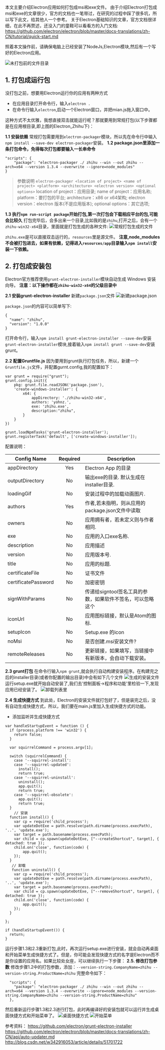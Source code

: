 本文主要介绍Electron应用如何打包成msi和exe文件。
由于介绍Electron打包成msi和exe的文章很少，官方的文档也一笔带过，在研究的过程中踩了很多坑，所以写下此文，给其他人一个参考。
关于Electron基础知识的文章，官方文档很详细，在此不再赘述，还没入门的童鞋可以看看方的入门文档:
https://github.com/electron/electron/blob/master/docs-translations/zh-CN/tutorial/quick-start.md

<!-- more -->
照着本文操作前，请确保电脑上已经安装了NodeJs,Electron模块,然后有一个写好的Electron应用。

![未打包前的文件目录](http://7xn0vc.com1.z0.glb.clouddn.com/1.jpg)

## 1. 打包成运行包
没打包之前，想要用Electron运行你的应用有两种方式
- 在应用目录打开命令行，输入`electron .`
- 在命令行输入`electron`,启动一个Electron窗口，并把mian.js拖入窗口中。

这种方式不太优雅，我想直接双击就能运行呢？那就要用到常规打包(以下步骤都是在应用根目录,即上图的Electron_Zhihu下)：

**1.1 安装依赖**
常规打包需要用到`electron-packager`模块，所以先在命令行中输入`npm install --save-dev electron-packager`安装。
**1.2 package.json里添加一条打包命令，免得每次打包都要输入一长串命令**
```
"scripts": {
	"package": "electron-packager ./ zhihu --win --out zhihu --arch=x64 --version 1.3.4 --overwrite --ignore=node_modules" 
} 
```
> 参数说明
`electron-packager <location of project> <name of project> <platform> <architecture> <electron version> <optional options>`
location of project：应用目录;
name of project：应用名称;
platform：要打包的平台;
architecture：x86 or x64架构;
electron version：electron 版本(不是应用版本);
optional options：其它选项;

**1.3 执行`npm run-script package`开始打包,第一次打包会下载相应平台的包,可能会比较久**
打包完毕后，会多出来一个目录,比如我的是`zhihu`,打开之后，会有一个`zhihu-win32-x64`目录，里面就是打包生成的各种文件:
![常规打包生成的文件](http://7xn0vc.com1.z0.glb.clouddn.com/electron_3.png)

`zhihu.exe`是可以直接双击运行的，`resources`里是源文件。
**注意,node_modules不会被打包进去，如果有依赖，记得进入`resources/app`目录输入`npm install`安装一下依赖。**

## 2. 打包成安装包
Electron官方推荐使用`grunt-electron-installer`模块自动生成 Windows 安装向导。
**注意：以下操作都在`zhihu-win32-x64`的父级目录中**

**2.1 安装grunt-electron-installer**
新建`package.json`文件
![新建package.json](http://7xn0vc.com1.z0.glb.clouddn.com/Electron_7.jpg)

`package.json`的内容可以简单写下:
```
{
  "name": "zhihu",
  "version": "1.0.0"  
}
```
打开命令行，输入`npm install grunt-electron-installer --save-dev`安装`grunt-electron-installer`模块,接着输入`npm install grunt --save-dev`安装grunt。

**2.2 配置Gruntfile.js**
因为要用到grunt执行打包任务，所以，新建一个`Gruntfile.js`文件，并配置gurnt.config,我的配置如下：
```
var grunt = require("grunt");
grunt.config.init({
    pkg: grunt.file.readJSON('package.json'),
    'create-windows-installer': {
        x64: {
            appDirectory: './zhihu-win32-x64',
            authors: 'yohnz.',
            exe: 'zhihu.exe',
            description:"zhihu",
        }       
    }
})

grunt.loadNpmTasks('grunt-electron-installer');
grunt.registerTask('default', ['create-windows-installer']);
```
配置说明：

|Config Name|	Required|	Description|
| ---- | :--: | ---- |
|appDirectory | Yes|Electron App 的目录|
|outputDirectory|	No|	输出exe的目录. 默认生成在installer目录.|
|loadingGif|	No|	安装过程中的加载动画图片.|
|authors|	Yes|	作者,若未指明，则从应用的package.json文件中读取|
|owners|	No|	应用拥有者，若未定义则与作者相同.|
|exe|	No|	应用的入口exe名称.|
|description|	No|	应用描述|
|version|	No|	应用版本号.|
|title|	No|	应用的标题.|
|certificateFile|	No|	证书文件|
|certificatePassword|	No|	加密密钥|
|signWithParams|	No|	传递给signtool签名工具的参数，如果软件不签名，可以忽略这个|
|iconUrl|	No|应用图标链接，默认是Atom的图标.|
|setupIcon|	No|	Setup.exe 的icon|
|noMsi|	No|	是否创建.msi安装文件?|
|remoteReleases|	No|	更新链接，如果填写，当链接中有新版本，会自动下载安装。|

**2.3 grunt打包**
在命令行输入`npm grunt`,就会执行自动构建安装程序。在构建完之后的installer目录(或者你配置的输出目录)中会有如下几个文件
![生成的安装文件](http://7xn0vc.com1.z0.glb.clouddn.com/Electron_8.jpg)
运行setup.exe就开始自动安装了,我们去'控制面板->程序和功能'里检验一下,发现应用已经安装了。
![卸载列表里](http://7xn0vc.com1.z0.glb.clouddn.com/Electron_9.jpg)

**2.4 生成快捷方式**
到此处，Electron的安装文件就打包好了，但是装完之后，没有自动生成快捷方式，所以，我们要在main.js里加入生成快捷方式的功能。

- 添加监听并生成快捷方式

```
var handleStartupEvent = function () {
  if (process.platform !== 'win32') {
    return false;
  }

  var squirrelCommand = process.argv[1];

  switch (squirrelCommand) {
    case '--squirrel-install':
    case '--squirrel-updated':
      install();
      return true;
    case '--squirrel-uninstall':
      uninstall();
      app.quit();
      return true;
    case '--squirrel-obsolete':
      app.quit();
      return true;
  }
    // 安装
  function install() {
    var cp = require('child_process');    
    var updateDotExe = path.resolve(path.dirname(process.execPath), '..', 'update.exe');
    var target = path.basename(process.execPath);
    var child = cp.spawn(updateDotExe, ["--createShortcut", target], { detached: true });
    child.on('close', function(code) {
        app.quit();
    });
  }
   // 卸载
   function uninstall() {
    var cp = require('child_process');    
    var updateDotExe = path.resolve(path.dirname(process.execPath), '..', 'update.exe');
    var target = path.basename(process.execPath);
    var child = cp.spawn(updateDotExe, ["--removeShortcut", target], { detached: true });
    child.on('close', function(code) {
        app.quit();
    });
  }

};

if (handleStartupEvent()) {
  return;
}
```
运行步骤1.3和2.3重新打包,此时，再次运行setup.exe进行安装，就会自动再桌面和开始菜单生成快捷方式了。但是，你可能会发现快捷方式的名字是Electron而不是你设置的应用名。如果比较处女座，可以继续执行一下步骤：
**2.5. 修改打包参数**
修改步骤1.2中的打包参数，添加：`--version-string.CompanyName=zhihu --version-string.ProductName=zhihu`
完整命令如下：
```
  "scripts": {
    "package": "electron-packager ./ zhihu --win --out zhihu --arch=x64 --version 1.3.4 --overwrite --ignore=node_modules --version-string.CompanyName=zhihu --version-string.ProductName=zhihu"
  },
```
然后重新运行步骤1.3和2.3进行打包，此时再编译好的安装包就可以运行并生成桌面快捷方式和开始菜单了。
![桌面快捷方式](http://7xn0vc.com1.z0.glb.clouddn.com/Electron_10.jpg)
![开始菜单](http://7xn0vc.com1.z0.glb.clouddn.com/Electron_11.jpg)



参考资料：
https://github.com/electron/grunt-electron-installer
https://github.com/electron/electron/blob/master/docs-translations/zh-CN/api/auto-updater.md
http://blog.csdn.net/w342916053/article/details/51701722  